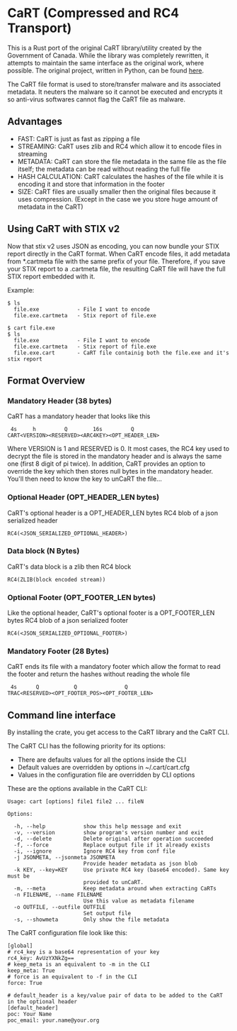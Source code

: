# CaRT (Compressed and RC4 Transport)
This is a Rust port of the original CaRT library/utility created by the Government of Canada.
While the library was completely rewritten, it attempts to maintain the same interface as the original
work, where possible. The original project, written in Python, can be found [here](https://bitbucket.org/cse-assemblyline/cart/).

The CaRT file format is used to store/transfer malware and its associated metadata. 
It neuters the malware so it cannot be executed and encrypts it so 
anti-virus softwares cannot flag the CaRT file as malware.

## Advantages

* FAST: CaRT is just as fast as zipping a file
* STREAMING: CaRT uses zlib and RC4 which allow it to encode files in streaming
* METADATA: CaRT can store the file metadata in the same file as the file itself; the metadata can be read without 
reading the full file
* HASH CALCULATION: CaRT calculates the hashes of the file while it is encoding it and store that information in the 
footer
* SIZE: CaRT files are usually smaller then the original files because it uses compression. (Except in the case we you 
store huge amount of metadata in the CaRT)

## Using CaRT with STIX v2
Now that stix v2 uses JSON as encoding, you can now bundle your STIX report directly in the CaRT format. When CaRT encode files, 
it add metadata from *.cartmeta file with the same prefix of your file. Therefore, if you save your STIX report to a .cartmeta file, 
the resulting CaRT file will have the full STIX report embedded with it.

Example:

    $ ls
      file.exe            - File I want to encode
      file.exe.cartmeta   - Stix report of file.exe

    $ cart file.exe
    $ ls
      file.exe            - File I want to encode
      file.exe.cartmeta   - Stix report of file.exe
      file.exe.cart       - CaRT file containig both the file.exe and it's stix report

## Format Overview

### Mandatory Header (38 bytes)

CaRT has a mandatory header that looks like this

     4s     h         Q        16s         Q
    CART<VERSION><RESERVED><ARC4KEY><OPT_HEADER_LEN>
    
Where VERSION is 1 and RESERVED is 0. It most cases, the RC4 key used to decrypt the file is stored in the mandatory 
header and is always the same one (first 8 digit of pi twice). In addition, CaRT provides an option to override the key 
which then stores null bytes in the mandatory header. You'll then need to know the key to unCaRT the file...

### Optional Header (OPT_HEADER_LEN bytes)

CaRT's optional header is a OPT_HEADER_LEN bytes RC4 blob of a json serialized header

    RC4(<JSON_SERIALIZED_OPTIONAL_HEADER>)

### Data block (N Bytes)

CaRT's data block is a zlib then RC4 block 

    RC4(ZLIB(block encoded stream))

### Optional Footer (OPT_FOOTER_LEN bytes)

Like the optional header, CaRT's optional footer is a OPT_FOOTER_LEN bytes RC4 blob of a json serialized footer

    RC4(<JSON_SERIALIZED_OPTIONAL_FOOTER>)

###  Mandatory Footer (28 Bytes)

CaRT ends its file with a mandatory footer which allow the format to read the footer and return the hashes without reading the whole file

     4s      Q           Q               Q
    TRAC<RESERVED><OPT_FOOTER_POS><OPT_FOOTER_LEN>

## Command line interface 

By installing the crate, you get access to the CaRT library and the CaRT CLI. 

The CaRT CLI has the following priority for its options:

* There are defaults values for all the options inside the CLI
* Default values are overridden by options in ~/.cart/cart.cfg 
* Values in the configuration file are overridden by CLI options

These are the options available in the CaRT CLI:

    Usage: cart [options] file1 file2 ... fileN
    
    Options:
      
      -h, --help            show this help message and exit
      -v, --version         show program's version number and exit
      -d, --delete          Delete original after operation succeeded
      -f, --force           Replace output file if it already exists
      -i, --ignore          Ignore RC4 key from conf file
      -j JSONMETA, --jsonmeta JSONMETA
                            Provide header metadata as json blob
      -k KEY, --key=KEY     Use private RC4 key (base64 encoded). Same key must be
                            provided to unCaRT.
      -m, --meta            Keep metadata around when extracting CaRTs
      -n FILENAME, --name FILENAME
                            Use this value as metadata filename
      -o OUTFILE, --outfile OUTFILE
                            Set output file
      -s, --showmeta        Only show the file metadata

The CaRT configuration file look like this:

    [global]
    # rc4_key is a base64 representation of your key
    rc4_key: AvUzYXNkZg==
    # keep_meta is an equivalent to -m in the CLI
    keep_meta: True
    # force is an equivalent to -f in the CLI
    force: True
    
    # default_header is a key/value pair of data to be added to the CaRT in the optional header
    [default_header]
    poc: Your Name
    poc_email: your.name@your.org
